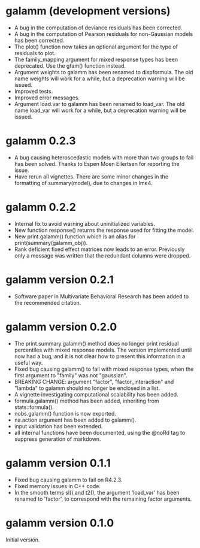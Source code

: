 # galamm (development versions)

- A bug in the computation of deviance residuals has been corrected.
- A bug in the computation of Pearson residuals for non-Gaussian models has been
  corrected.
- The plot() function now takes an optional argument for the type of residuals 
  to plot.
- The family_mapping argument for mixed response types has been deprecated. Use
  the gfam() function instead.
- Argument weights to galamm has been renamed to dispformula. The old name 
  weights will work for a while, but a deprecation warning will be issued.
- Improved tests.
- Improved error messages.
- Argument load.var to galamm has been renamed to load_var. The old name 
  load_var will work for a while, but a deprecation warning will be issued.

# galamm 0.2.3

- A bug causing heteroscedastic models with more than two groups to fail has
  been solved. Thanks to Espen Moen Eilertsen for reporting the issue.
- Have rerun all vignettes. There are some minor changes in the formatting of
  summary(model), due to changes in lme4.

# galamm 0.2.2

- Internal fix to avoid warning about uninitialized variables.
- New function response() returns the response used for fitting the model.
- New print.galamm() function which is an alias for print(summary(galamm_obj)).
- Rank deficient fixed effect matrices now leads to an error. Previously only
  a message was written that the redundant columns were dropped.


# galamm version 0.2.1

- Software paper in Multivariate Behavioral Research has been added to the 
  recommended citation.

# galamm version 0.2.0

- The print.summary.galamm() method does no longer print residual percentiles 
  with mixed response models. The version implemented until now had a bug, and 
  it is not clear how to present this information in a useful way.
- Fixed bug causing galamm() to fail with mixed response types, when the first 
  argument to "family" was not "gaussian".
- BREAKING CHANGE: argument "factor", "factor_interaction" and "lambda" to 
  galamm should no longer be enclosed in a list.
- A vignette investigating computational scalability has been added.
- formula.galamm() method has been added, inheriting from stats::formula().
- nobs.galamm() function is now exported.
- na.action argument has been added to galamm().
- input validation has been extended.
- all internal functions have been documented, using the @noRd tag to suppress
  generation of markdown.

# galamm version 0.1.1

- Fixed bug causing galamm to fail on R4.2.3.
- Fixed memory issues in C++ code.
- In the smooth terms sl() and t2(), the argument 'load_var' has been renamed to
  'factor', to correspond with the remaining factor arguments.

# galamm version 0.1.0

Initial version.
